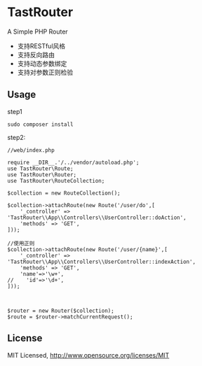 # TastRouter
A Simple PHP Router

* 支持RESTful风格
* 支持反向路由
* 支持动态参数绑定
* 支持对参数正则检验

## Usage

step1
```
sudo composer install
```

step2:
```
//web/index.php

require __DIR__.'/../vendor/autoload.php';
use TastRouter\Route;
use TastRouter\Router;
use TastRouter\RouteCollection;

$collection = new RouteCollection();

$collection->attachRoute(new Route('/user/do',[
    '_controller' => 'TastRouter\\App\\Controllers\\UserController::doAction',
    'methods' => 'GET',
]));

//使用正则
$collection->attachRoute(new Route('/user/{name}',[
    '_controller' => 'TastRouter\\App\\Controllers\\UserController::indexAction',
    'methods' => 'GET',
    'name'=>'\w+',
//    'id'=>'\d+',
]));



$router = new Router($collection);
$route = $router->matchCurrentRequest();

```


## License
MIT Licensed, http://www.opensource.org/licenses/MIT

